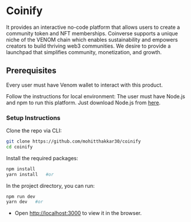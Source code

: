 # Coinify
It provides an interactive no-code platform that allows users to create a community token and NFT memberships. Coinverse supports a unique niche of the VENOM chain which enables sustainability and empowers creators to build thriving web3 communities. We desire to provide a launchpad that simplifies community, monetization, and growth.

## Prerequisites

Every user must have Venom wallet to interact with this product.

Follow the instructions for local environment: The user must have Node.js and npm to run this platform. Just download Node.js from [here](https://nodejs.org/en/download/).

### Setup Instructions

Clone the repo via CLI:
```sh
git clone https://github.com/mohitthakkar30/coinify
cd coinify
```

Install the required packages:
```sh
npm install 
yarn install   #or
```

In the project directory, you can run:
```sh
npm run dev
yarn dev   #or
```

- Open [http://localhost:3000](http://localhost:3000) to view it in the browser.
